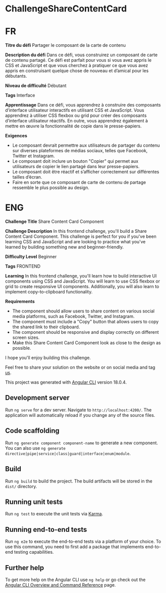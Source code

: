 # ChallengeShareContentCard

# FR

**Titre du défi**
Partager le composant de la carte de contenu

**Description du défi**
Dans ce défi, vous construirez un composant de carte de contenu partagé. Ce défi est parfait pour vous si vous avez appris le CSS et JavaScript et que vous cherchez à pratiquer ce que vous avez appris en construisant quelque chose de nouveau et d’amical pour les débutants.

**Niveau de difficulté**
Débutant

**Tags**
Interface

**Apprentissage**
Dans ce défi, vous apprendrez à construire des composants d’interface utilisateur interactifs en utilisant CSS et JavaScript. Vous apprendrez à utiliser CSS flexbox ou grid pour créer des composants d’interface utilisateur réactifs. En outre, vous apprendrez également à mettre en œuvre la fonctionnalité de copie dans le presse-papiers.

**Exigences**

- Le composant devrait permettre aux utilisateurs de partager du contenu sur diverses plateformes de médias sociaux, telles que Facebook, Twitter et Instagram.
- Le composant doit inclure un bouton "Copier" qui permet aux utilisateurs de copier le lien partagé dans leur presse-papiers.
- Le composant doit être réactif et s’afficher correctement sur différentes tailles d’écran.
- Faire en sorte que ce composant de carte de contenu de partage ressemble le plus possible au design.

# ENG

**Challenge Title**
Share Content Card Component

**Challenge Description**
In this frontend challenge, you'll build a Share Content Card Component. This challenge is perfect for you if you've been learning CSS and JavaScript and are looking to practice what you've learned by building something new and beginner-friendly.

**Difficulty Level**
Beginner

**Tags**
FRONTEND

**Learning**
In this frontend challenge, you'll learn how to build interactive UI components using CSS and JavaScript. You will learn to use CSS flexbox or grid to create responsive UI components. Additionally, you will also learn to implement copy-to-clipboard functionality.

**Requirements**

- The component should allow users to share content on various social media platforms, such as Facebook, Twitter, and Instagram.
- The component must include a "Copy" button that allows users to copy the shared link to their clipboard.
- The component should be responsive and display correctly on different screen sizes.
- Make this Share Content Card Component look as close to the design as possible.

I hope you'll enjoy building this challenge.

Feel free to share your solution on the website or on social media and tag [us](https://twitter.com/FrontendProHQ).


This project was generated with [Angular CLI](https://github.com/angular/angular-cli) version 18.0.4.

## Development server

Run `ng serve` for a dev server. Navigate to `http://localhost:4200/`. The application will automatically reload if you change any of the source files.

## Code scaffolding

Run `ng generate component component-name` to generate a new component. You can also use `ng generate directive|pipe|service|class|guard|interface|enum|module`.

## Build

Run `ng build` to build the project. The build artifacts will be stored in the `dist/` directory.

## Running unit tests

Run `ng test` to execute the unit tests via [Karma](https://karma-runner.github.io).

## Running end-to-end tests

Run `ng e2e` to execute the end-to-end tests via a platform of your choice. To use this command, you need to first add a package that implements end-to-end testing capabilities.

## Further help

To get more help on the Angular CLI use `ng help` or go check out the [Angular CLI Overview and Command Reference](https://angular.dev/tools/cli) page.